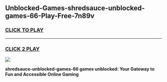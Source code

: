 
## Unblocked-Games-shredsauce-unblocked-games-66-Play-Free-7n89v
<h3>
<a href="https://premium76.site?title=shredsauce-unblocked-games-66&ref=23A">CLICK TO PLAY</a></h3>
<hr>

<h3>
<a href="https://premium76.site?title=shredsauce-unblocked-games-66&ref=23A">CLICK 2 PLAY</a>
  
</h3>

<a href="https://premium76.site?title=shredsauce-unblocked-games-66&ref=23A"><img src="https://clearcache.store/games.png"></a>


**shredsauce-unblocked-games-66 games unblocked: Your Gateway to Fun and Accessible Online Gaming**
